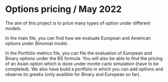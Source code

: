 # Options pricing / May 2022
The aim of this project is to price many types of option under different models. 

In the main file, you can find how we evaluate European and American options under Binomial model.

In the Portfolio metrics file, you can file the evaluation of European and Binary options under the BS formula.
You will also be able to find the pricing of an Asian option which is done under monte carlo simulation (have to be completed).
We also have build a portfolio in which you can add options and observe its greeks (only availible for Binary and European so far).

